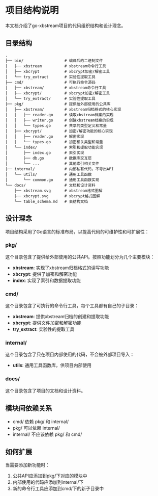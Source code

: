 # 项目结构说明

本文档介绍了go-xbstream项目的代码组织结构和设计理念。

## 目录结构

```
.
├── bin/                  # 编译后的二进制文件
│   ├── xbstream          # xbstream命令行工具
│   ├── xbcrypt           # xbcrypt加密/解密工具
│   └── try_extract       # 实验性提取工具
├── cmd/                  # 可执行命令源码
│   ├── xbstream/         # xbstream命令行工具
│   ├── xbcrypt/          # xbcrypt加密/解密工具
│   └── try_extract/      # 实验性提取工具
├── pkg/                  # 提供给外部使用的公共库
│   ├── xbstream/         # xbstream归档格式的核心实现
│   │   ├── reader.go     # 读取xbstream档案的实现
│   │   ├── writer.go     # 创建xbstream档案的实现
│   │   └── types.go      # 共享的类型定义和常量
│   ├── xbcrypt/          # 加密/解密功能的核心实现
│   │   ├── reader.go     # 解密实现
│   │   └── types.go      # 加密相关类型和常量
│   └── index/            # 索引和提取功能实现
│       ├── index.go      # 索引实现
│       ├── db.go         # 数据库交互层
│       └── ...           # 其他索引相关文件
├── internal/             # 内部私有代码，不导出API
│   └── utils/            # 通用工具函数
│       └── common.go     # 通用工具函数实现
└── docs/                 # 文档和设计资料
    ├── xbstream.svg      # xbstream格式图解
    ├── xbcrypt.svg       # xbcrypt格式图解
    └── table_schema.md   # 表结构文档
```

## 设计理念

项目结构采用了Go语言的标准布局，以提高代码的可维护性和可扩展性：

### pkg/

这个目录包含了提供给外部使用的公共API。按照功能划分为几个主要模块：

- **xbstream**: 实现了xbstream归档格式的读写功能
- **xbcrypt**: 提供了加密和解密功能
- **index**: 实现了索引和数据提取功能

### cmd/

这个目录包含了可执行的命令行工具，每个工具都有自己的子目录：

- **xbstream**: 提供xbstream归档的创建和提取功能
- **xbcrypt**: 提供文件加密和解密功能
- **try_extract**: 实验性的提取工具

### internal/

这个目录包含了只在项目内部使用的代码，不会被外部项目导入：

- **utils**: 通用工具函数库，供项目内部使用

### docs/

这个目录包含了项目的文档和设计资料。

## 模块间依赖关系

- cmd/ 依赖 pkg/ 和 internal/
- pkg/ 可以依赖 internal/
- internal/ 不应该依赖 pkg/ 和 cmd/

## 如何扩展

当需要添加新功能时：

1. 公共API应添加到pkg/下对应的模块中
2. 内部使用的代码应添加到internal/下
3. 新的命令行工具应添加到cmd/下的新子目录中 